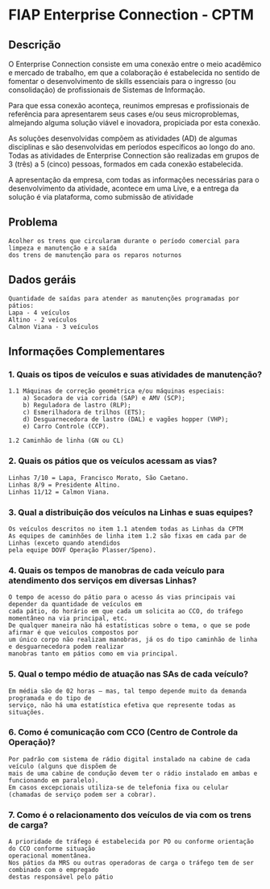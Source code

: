 # FIAP Enterprise Connection - CPTM

## Descrição

O Enterprise Connection consiste em uma conexão entre o meio acadêmico e mercado de trabalho, em que a colaboração é estabelecida no sentido de fomentar o desenvolvimento de skills essenciais para o ingresso (ou consolidação) de profissionais de Sistemas de Informação.

Para que essa conexão aconteça, reunimos empresas e profissionais de referência para apresentarem seus cases e/ou seus microproblemas, almejando alguma solução viável e inovadora, propiciada por esta conexão.

As soluções desenvolvidas compõem as atividades (AD) de algumas disciplinas e são desenvolvidas em períodos específicos ao longo do ano. Todas as atividades de Enterprise Connection são realizadas em grupos de 3 (três) a 5 (cinco) pessoas, formados em cada conexão estabelecida.

A apresentação da empresa, com todas as informações necessárias para o desenvolvimento da atividade, acontece em uma Live, e a entrega da solução é via plataforma, como submissão de atividade

## Problema

    Acolher os trens que circularam durante o período comercial para limpeza e manutenção e a saída 
    dos trens de manutenção para os reparos noturnos 

## Dados geráis

    Quantidade de saídas para atender as manutenções programadas por pátios: 
    Lapa - 4 veículos 
    Altino - 2 veículos 
    Calmon Viana - 3 veículos

## Informações Complementares 

### 1. Quais os tipos de veículos e suas atividades de manutenção? 

    1.1 Máquinas de correção geométrica e/ou máquinas especiais: 
        a) Socadora de via corrida (SAP) e AMV (SCP);
        b) Reguladora de lastro (RLP);
        c) Esmerilhadora de trilhos (ETS); 
        d) Desguarnecedora de lastro (DAL) e vagões hopper (VHP); 
        e) Carro Controle (CCP). 

    1.2 Caminhão de linha (GN ou CL) 

### 2. Quais os pátios que os veículos acessam as vias? 

    Linhas 7/10 = Lapa, Francisco Morato, São Caetano. 
    Linhas 8/9 = Presidente Altino. 
    Linhas 11/12 = Calmon Viana. 

### 3. Qual a distribuição dos veículos na Linhas e suas equipes?
    Os veículos descritos no item 1.1 atendem todas as Linhas da CPTM
    As equipes de caminhões de linha item 1.2 são fixas em cada par de Linhas (exceto quando atendidos 
    pela equipe DOVF Operação Plasser/Speno). 

### 4. Quais os tempos de manobras de cada veículo para atendimento dos serviços em diversas Linhas?

    O tempo de acesso do pátio para o acesso ás vias principais vai depender da quantidade de veículos em 
    cada pátio, do horário em que cada um solicita ao CCO, do tráfego momentâneo na via principal, etc. 
    De qualquer maneira não há estatísticas sobre o tema, o que se pode afirmar é que veículos compostos por 
    um único corpo não realizam manobras, já os do tipo caminhão de linha e desguarnecedora podem realizar 
    manobras tanto em pátios como em via principal.

### 5. Qual o tempo médio de atuação nas SAs de cada veículo?

    Em média são de 02 horas – mas, tal tempo depende muito da demanda programada e do tipo de 
    serviço, não há uma estatística efetiva que represente todas as situações. 

### 6. Como é comunicação com CCO (Centro de Controle da Operação)?

    Por padrão com sistema de rádio digital instalado na cabine de cada veículo (alguns que dispõem de 
    mais de uma cabine de condução devem ter o rádio instalado em ambas e funcionando em paralelo). 
    Em casos excepcionais utiliza-se de telefonia fixa ou celular (chamadas de serviço podem ser a cobrar). 

### 7. Como é o relacionamento dos veículos de via com os trens de carga?

    A prioridade de tráfego é estabelecida por PO ou conforme orientação do CCO conforme situação 
    operacional momentânea. 
    Nos pátios da MRS ou outras operadoras de carga o tráfego tem de ser combinado com o empregado 
    destas responsável pelo pátio
